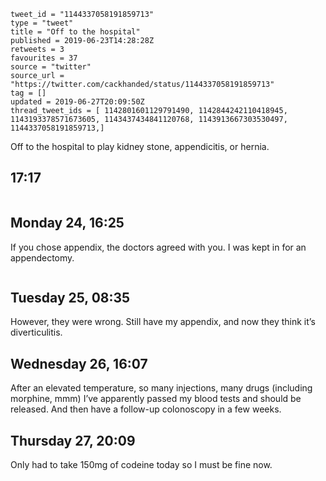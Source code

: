 ```
tweet_id = "1144337058191859713"
type = "tweet"
title = "Off to the hospital"
published = 2019-06-23T14:28:28Z
retweets = 3
favourites = 37
source = "twitter"
source_url = "https://twitter.com/cackhanded/status/1144337058191859713"
tag = []
updated = 2019-06-27T20:09:50Z
thread_tweet_ids = [ 1142801601129791490, 1142844242110418945, 1143193378571673605, 1143437434841120768, 1143913667303530497, 1144337058191859713,]
```

Off to the hospital to play kidney stone, appendicitis, or hernia.

## 17:17



<p class='image'><img src='http://mnf.m17s.net/2019/06/23/D9wyxgnXkAEzkkO.jpg' alt=''></p>

## Monday 24, 16:25

If you chose appendix, the doctors agreed with you. I was kept in for an appendectomy.

<p class='image'><img src='http://mnf.m17s.net/2019/06/23/D91wT9HWkAIwQNb.jpg' alt=''></p>

## Tuesday 25, 08:35

However, they were wrong. Still have my appendix, and now they think it’s diverticulitis.

## Wednesday 26, 16:07

After an elevated temperature, so many injections, many drugs (including morphine, mmm) I’ve apparently passed my blood tests and should be released. And then have a follow-up colonoscopy in a few weeks.

## Thursday 27, 20:09

Only had to take 150mg of codeine today so I must be fine now.

